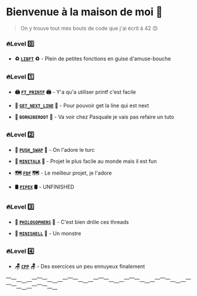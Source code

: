 # Bienvenue à la maison de moi 🦧

>On y trouve tout mes bouts de code que j'ai écrit à 42 😊


### 🔥Level 0️⃣

- **♻️ [`LIBFT`](https://github.com/sbelomet/libft) ♻️** - Plein de petites fonctions en guise d'amuse-bouche


##

### 🔥Level 1️⃣

- **🖨 [`FT_PRINTF`](https://github.com/sbelomet/printf) 🖨** - Y'a qu'a utiliser printf c'est facile

- **📖 [`GET_NEXT_LINE`](https://github.com/sbelomet/get_next_line) 📖** - Pour pouvoir get la line qui est next

- **🚜 `BORN2BEROOT` 🚜** - Va voir chez Pasquale je vais pas refaire un tuto


##

### 🔥Level 2️⃣

- **🧮 [`PUSH_SWAP`](https://github.com/sbelomet/push_swap) 🧮** - On l'adore le turc

- **📣 [`MINITALK`](https://github.com/sbelomet/minitalk) 📣** - Projet le plus facile au monde mais il est fun

- **🗺 [`FDF`](https://github.com/sbelomet/fdf) 🗺** - Le meilleur projet, je l'adore

- **🛢 [`PIPEX`](https://github.com/sbelomet/pipex) 🛢** - UNFINISHED


##

### 🔥Level 3️⃣

- **🤔 [`PHILOSOPHERS`](https://github.com/sbelomet/philosophers) 🤔** - C'est bien drôle ces threads

- **💾 [`MINISHELL`](https://github.com/sbelomet/minishell) 💾** - Un monstre


##

### 🔥Level 4️⃣

- **🪑 [`CPP`](https://github.com/sbelomet/42CPP) 🪑** - Des exercices un peu ennuyeux finalement

⎺⎻⎼⎽⎼⎻⎺⎻⎼⎽⎼⎻⎺⎻⎼⎽⎼⎻⎺⎻⎼⎽⎼⎻⎺⎻⎼⎽⎼⎻⎺⎻⎼⎽⎼⎻⎺⎻⎼⎽⎼⎻⎺⎻⎼⎽
